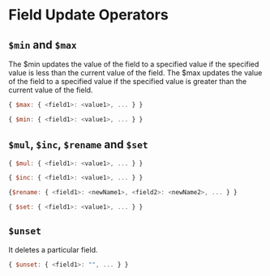 # **Field Update Operators**

## **```$min``` and ```$max```**

The $min updates the value of the field to a specified value if the specified value is less than the current value of the field.
The $max updates the value of the field to a specified value if the specified value is greater than the current value of the field.

~~~js
{ $max: { <field1>: <value1>, ... } }
~~~

~~~js
{ $min: { <field1>: <value1>, ... } }
~~~


## **```$mul```,  ```$inc```, ```$rename``` and ```$set```**

~~~js
{ $mul: { <field1>: <value1>, ... } }
~~~

~~~js
{ $inc: { <field1>: <value1>, ... } }
~~~

~~~js
{$rename: { <field1>: <newName1>, <field2>: <newName2>, ... } }
~~~

~~~js
{ $set: { <field1>: <value1>, ... } }
~~~

## **```$unset```**

It deletes a particular field.

~~~js
{ $unset: { <field1>: "", ... } }
~~~

